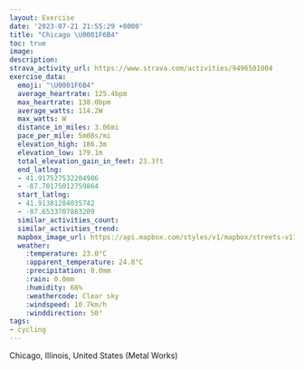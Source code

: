 ```yaml
---
layout: Exercise
date: '2023-07-21 21:55:29 +0000'
title: "Chicago \U0001F6B4"
toc: true
image:
description:
strava_activity_url: https://www.strava.com/activities/9496501004
exercise_data:
  emoji: "\U0001F6B4"
  average_heartrate: 125.4bpm
  max_heartrate: 138.0bpm
  average_watts: 114.2W
  max_watts: W
  distance_in_miles: 3.06mi
  pace_per_mile: 5m08s/mi
  elevation_high: 186.3m
  elevation_low: 179.1m
  total_elevation_gain_in_feet: 23.3ft
  end_latlng:
  - 41.917527532204986
  - -87.70175012759864
  start_latlng:
  - 41.91381284035742
  - -87.6533707883209
  similar_activities_count:
  similar_activities_trend:
  mapbox_image_url: https://api.mapbox.com/styles/v1/mapbox/streets-v11/static/path-5+787af2-1.0(ory~Fjg_vOoAtBgDfFiAdB%7B%40dAXb%40FZBVCjAB%60EDrBFxLAvBB~Aj%40~DdBzK%60%40nCD%60AA~BBrAxFUXE%60%40QDE%3FEGm%40Bq%40DUBGNIF%3FLJFTJhCPp%60%40F~H%40bFAh%40QxAMjBAnBFpFZtHT~JNrQAhDDfEAvAB%60GCtD%40%7CFD%60F%3FrMFdDKhG%40%7COGb%40%3FfCCJEHWBiEB),pin-s-s+e5b22e(-87.65574,41.91544),pin-s-f+89ae00(-87.70167000000005,41.91509000000002)/auto/800x800?access_token=pk.eyJ1Ijoiam9zaGJlY2ttYW4iLCJhIjoiY205eWR2aDd1MWZ6djJrbXc4a3M0bWZleiJ9.XiG9OWkNcZk2QzjJbxLB4A
  weather:
    :temperature: 23.0°C
    :apparent_temperature: 24.8°C
    :precipitation: 0.0mm
    :rain: 0.0mm
    :humidity: 68%
    :weathercode: Clear sky
    :windspeed: 10.7km/h
    :winddirection: 50°
tags:
- cycling
---
```

Chicago, Illinois, United States (Metal Works)
